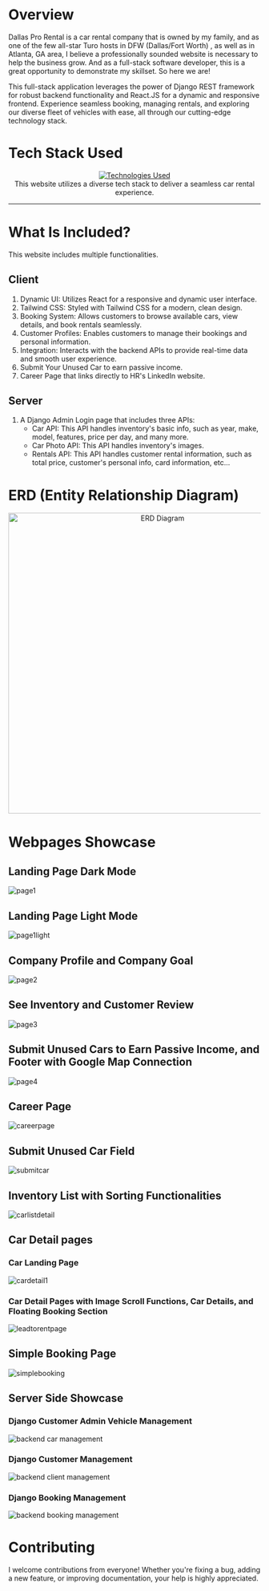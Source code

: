 # Overview

Dallas Pro Rental is a car rental company that is owned by my family, and as one of the few all-star Turo hosts in DFW (Dallas/Fort Worth) , as well as in Atlanta, GA area, I believe a professionally sounded website is necessary to help the business grow. And as a full-stack software developer, this is a great opportunity to demonstrate my skillset. So here we are!

This full-stack application leverages the power of Django REST framework for robust backend functionality and React.JS for a dynamic and responsive frontend. Experience seamless booking, managing rentals, and exploring our diverse fleet of vehicles with ease, all through our cutting-edge technology stack.

# Tech Stack Used

<div align="center">
  <a href="https://dallasprorental.com">
    <img src="https://github-readme-tech-stack.vercel.app/api/cards?title=Technologies+Used&align=center&titleAlign=center&fontSize=20&lineHeight=10&lineCount=2&theme=ayu&width=450&bg=%25230B0E14&titleColor=%231c9eff&line1=react%2Creact%2Cauto%3Bhtml5%2Chtml5%2Cauto%3Btailwindcss%2Ctailwind%2Cauto%3Bjavascript%2Cjavascript%2Cauto%3B&line2=python%2Cpython%2Cauto%3Bdjango%2Cdjango%2Cauto%3Bsqlite%2Csqlite%2Cauto%3Bjazzmin%2Cjazzmin%2Cauto%3B" alt="Technologies Used" />
  </a>
</div>

<div align="center">
  This website utilizes a diverse tech stack to deliver a seamless car rental experience.
</div>

<hr>

# What Is Included?

This website includes multiple functionalities.

## Client
1. Dynamic UI: Utilizes React for a responsive and dynamic user interface.
2. Tailwind CSS: Styled with Tailwind CSS for a modern, clean design.
3. Booking System: Allows customers to browse available cars, view details, and book rentals seamlessly.
4. Customer Profiles: Enables customers to manage their bookings and personal information.
5. Integration: Interacts with the backend APIs to provide real-time data and smooth user experience.
6. Submit Your Unused Car to earn passive income.
7. Career Page that links directly to HR's LinkedIn website.

## Server
1. A Django Admin Login page that includes three APIs:
   - Car API: This API handles inventory's basic info, such as year, make, model, features, price per day, and many more.
   - Car Photo API: This API handles inventory's images.
   - Rentals API: This API handles customer rental information, such as total price, customer's personal info, card information, etc...

# ERD (Entity Relationship Diagram)

<div align="center">
  <img src="https://github.com/jiamliu/dallasprorental/assets/139939637/c512430d-3401-4b1c-9bf5-a86fb1f0c3f3" alt="ERD Diagram" width="600" />
</div>

# Webpages Showcase

## Landing Page Dark Mode
![page1](https://github.com/jiamliu/dallasprorental/assets/139939637/9cfa944d-1904-4b9e-9776-0717527885c4)

## Landing Page Light Mode
![page1light](https://github.com/jiamliu/dallasprorental/assets/139939637/c95371f7-d667-4c73-a045-89f4df2c7770)

## Company Profile and Company Goal
![page2](https://github.com/jiamliu/dallasprorental/assets/139939637/ab6a2364-a7fd-4321-8fc5-548db2cdd587)

## See Inventory and Customer Review
![page3](https://github.com/jiamliu/dallasprorental/assets/139939637/2d4b2f6f-1be2-4e12-85af-ff3f5724ff28)

## Submit Unused Cars to Earn Passive Income, and Footer with Google Map Connection
![page4](https://github.com/jiamliu/dallasprorental/assets/139939637/b19e9c66-4800-426e-b4e5-64535a8cadfe)

## Career Page
![careerpage](https://github.com/jiamliu/dallasprorental/assets/139939637/47b757e9-9286-42d4-94d7-4a3bb36f50df)

## Submit Unused Car Field
![submitcar](https://github.com/jiamliu/dallasprorental/assets/139939637/27484324-b59d-4fcb-afce-cfba5845b5f6)

## Inventory List with Sorting Functionalities
![carlistdetail](https://github.com/jiamliu/dallasprorental/assets/139939637/68148fbe-e184-4310-b42c-8aeaa1ffe1ff)

## Car Detail pages
### Car Landing Page
![cardetail1](https://github.com/jiamliu/dallasprorental/assets/139939637/66027c05-37f5-4d02-bf56-c9c00e35a2a8)

### Car Detail Pages with Image Scroll Functions, Car Details, and Floating Booking Section
![leadtorentpage](https://github.com/jiamliu/dallasprorental/assets/139939637/0f455dda-e06a-46be-9980-ba3c91052f05)

## Simple Booking Page
![simplebooking](https://github.com/jiamliu/dallasprorental/assets/139939637/818de23c-61dd-4674-a567-0fdd17886e93)

## Server Side Showcase

### Django Customer Admin Vehicle Management
![backend car management](https://github.com/jiamliu/dallasprorental/assets/139939637/7bd9b7d6-39ca-4c82-8142-fcfb381b8209)

### Django Customer Management
![backend client management](https://github.com/jiamliu/dallasprorental/assets/139939637/ab2b9bd9-a166-4cef-ab93-9ef1e8f69335)

### Django Booking Management
![backend booking management](https://github.com/jiamliu/dallasprorental/assets/139939637/3ecbb06f-c0d7-4e43-8d05-90ad5fb08aee)

# Contributing

I welcome contributions from everyone! Whether you're fixing a bug, adding a new feature, or improving documentation, your help is highly appreciated.






